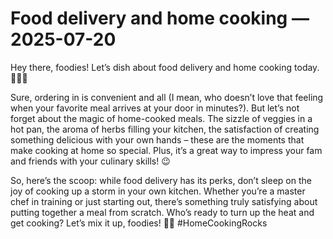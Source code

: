 # Food delivery and home cooking — 2025-07-20

Hey there, foodies! Let’s dish about food delivery and home cooking today. 🍔👩‍🍳

Sure, ordering in is convenient and all (I mean, who doesn’t love that feeling when your favorite meal arrives at your door in minutes?). But let’s not forget about the magic of home-cooked meals. The sizzle of veggies in a hot pan, the aroma of herbs filling your kitchen, the satisfaction of creating something delicious with your own hands – these are the moments that make cooking at home so special. Plus, it’s a great way to impress your fam and friends with your culinary skills! 😉

So, here’s the scoop: while food delivery has its perks, don’t sleep on the joy of cooking up a storm in your own kitchen. Whether you’re a master chef in training or just starting out, there’s something truly satisfying about putting together a meal from scratch. Who’s ready to turn up the heat and get cooking? Let’s mix it up, foodies! 🍳🥗 #HomeCookingRocks